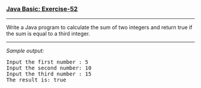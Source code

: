 ### [Java Basic: Exercise-52](https://www.w3resource.com/java-exercises/basic/java-basic-exercise-52.php)

***
<p>Write a Java program to calculate the sum of two integers and return true if the sum is equal to a third integer.</p>

***
_Sample output:_
<pre class="output">Input the first number : 5                                             
Input the second number: 10                                            
Input the third number : 15                                            
The result is: true
</pre>